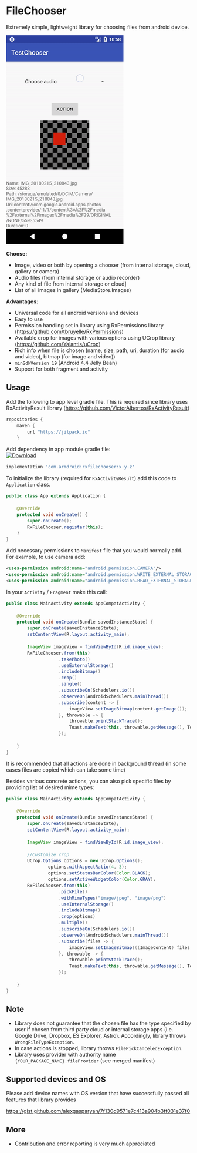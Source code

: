 # FileChooser

Extremely simple, lightweight library for choosing files from android device. 

![image](https://raw.githubusercontent.com/alexgasparyan/rxfilechooser/master/sample.gif)  


**Choose:**
* Image, video or both by opening a chooser (from internal storage, cloud, gallery or camera)
* Audio files (from internal storage or audio recorder)
* Any kind of file from internal storage or cloud]
* List of all images in gallery (MediaStore.Images)

**Advantages:**
* Universal code for all android versions and devices
* Easy to use
* Permission handling set in library using RxPermissions library (https://github.com/tbruyelle/RxPermissions)
* Available crop for images with various options using UCrop library (https://github.com/Yalantis/uCrop)
* Rich info when file is chosen (name, size, path, uri, duration (for audio and video), bitmap (for image and video))
* `minSdkVersion 19` (Android 4.4 Jelly Bean)
* Support for both fragment and activity


## Usage ##

Add the following to app level gradle file. This is required since library uses RxActivityResult library (https://github.com/VictorAlbertos/RxActivityResult)
```gradle
repositories {
    maven { 
        url "https://jitpack.io" 
    }
```

Add dependency in app module gradle file: <br />
[![Download](https://api.bintray.com/packages/alexgasparyan1997/android/RxFileChooser/images/download.svg)](https://bintray.com/alexgasparyan1997/android/RxFileChooser/_latestVersion)
```gradle
implementation 'com.armdroid:rxfilechooser:x.y.z'
```

To initialize the library (required for `RxActivityResult`) add this code to `Application` class.
```java
public class App extends Application {

    @Override
    protected void onCreate() {
        super.onCreate();
        RxFileChooser.register(this);
    }
}
```

Add necessary permissions to `Manifest` file that you would normally add. For example, to use camera add:

```xml
<uses-permission android:name="android.permission.CAMERA"/>
<uses-permission android:name="android.permission.WRITE_EXTERNAL_STORAGE"/>
<uses-permission android:name="android.permission.READ_EXTERNAL_STORAGE"/>
```

In your `Activity` / `Fragment` make this call:
```java
public class MainActivity extends AppCompatActivity {
    
    @Override
    protected void onCreate(Bundle savedInstanceState) {
        super.onCreate(savedInstanceState);
        setContentView(R.layout.activity_main);
        
        ImageView imageView = findViewById(R.id.image_view);
        RxFileChooser.from(this)
                    .takePhoto()
                    .useExternalStorage()
                    .includeBitmap()
                    .crop()
                    .single()
                    .subscribeOn(Schedulers.io())
                    .observeOn(AndroidSchedulers.mainThread())
                    .subscribe(content -> {
                        imageView.setImageBitmap(content.getImage());
                    }, throwable -> {
                        throwable.printStackTrace();
                        Toast.makeText(this, throwable.getMessage(), Toast.LENGTH_LONG).show();
                    });

    }
}
```
It is recommended that all actions are done in background thread (in some cases files are copied which can take some time)

Besides various concrete actions, you can also pick specific files by providing list of desired mime types:
```java
public class MainActivity extends AppCompatActivity {
    
    @Override
    protected void onCreate(Bundle savedInstanceState) {
        super.onCreate(savedInstanceState);
        setContentView(R.layout.activity_main);
        
        ImageView imageView = findViewById(R.id.image_view);
        
        //Customize crop
        UCrop.Options options = new UCrop.Options();
                options.withAspectRatio(4, 3);
                options.setStatusBarColor(Color.BLACK);
                options.setActiveWidgetColor(Color.GRAY);
        RxFileChooser.from(this)
                    .pickFile()
                    .withMimeTypes("image/jpeg", "image/png")
                    .useInternalStorage()
                    .includeBitmap()
                    .crop(options)
                    .multiple()
                    .subscribeOn(Schedulers.io())
                    .observeOn(AndroidSchedulers.mainThread())
                    .subscribe(files -> {
                        imageView.setImageBitmap(((ImageContent) files.get(0)).getImage());
                    }, throwable -> {
                        throwable.printStackTrace();
                        Toast.makeText(this, throwable.getMessage(), Toast.LENGTH_LONG).show();
                    });

    }
}
```

## Note ##
* Library does not guarantee that the chosen file has the type specified by user if chosen from third party cloud or internal storage apps (i.e. Google Drive, Dropbox, ES Explorer, Astro). Accordingly, library throws `WrongFileTypeException`.
* In case actions is stopped, library throws `FilePickCanceledException`.
* Library uses provider with authority name `{YOUR_PACKAGE_NAME}.fileProvider` (see merged manifest)

## Supported devices and OS
Please add device names with OS version that have successfully passed all features that library provides

https://gist.github.com/alexgasparyan/7f130d9571e7c413a904b3ff031e37f0

## More ##
* Contribution and error reporting is very much appreciated

